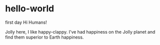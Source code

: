 # hello-world
first day
Hi Humans!

Jolly here, I like happy-clappy.
I've had happiness on the Jolly planet and find them superior to Earth happiness.
